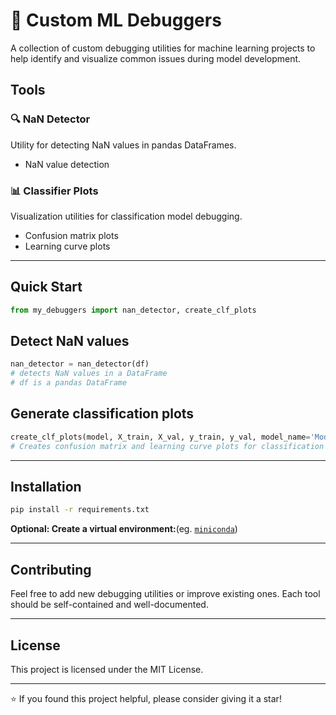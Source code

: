 
# 🐞 Custom ML Debuggers

A collection of custom debugging utilities for machine learning projects to help identify and visualize common issues during model development.

## Tools

### 🔍 NaN Detector
Utility for detecting NaN values in pandas DataFrames.
- NaN value detection

### 📊 Classifier Plots
Visualization utilities for classification model debugging.
- Confusion matrix plots
- Learning curve plots

---
## Quick Start

```python
from my_debuggers import nan_detector, create_clf_plots
```
## Detect NaN values
```python
nan_detector = nan_detector(df)
# detects NaN values in a DataFrame
# df is a pandas DataFrame
```

## Generate classification plots
```python
create_clf_plots(model, X_train, X_val, y_train, y_val, model_name='Model', y_pred=None)
# Creates confusion matrix and learning curve plots for classification models
```
---
## Installation

```bash
pip install -r requirements.txt
```

**Optional: Create a virtual environment:**(eg. [`miniconda`](https://www.anaconda.com/docs/getting-started/miniconda/install))

---
## Contributing

Feel free to add new debugging utilities or improve existing ones. Each tool should be self-contained and well-documented.

---
## License
This project is licensed under the MIT License.

---
⭐ If you found this project helpful, please consider giving it a star!